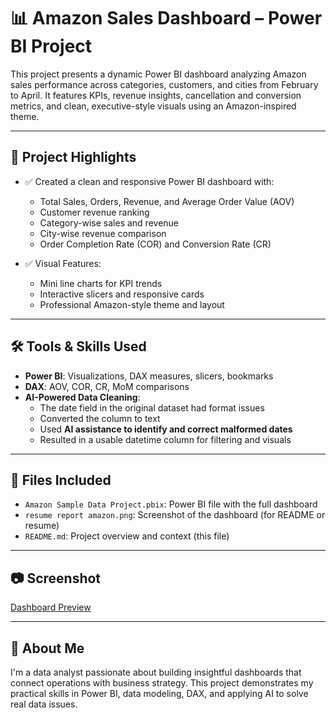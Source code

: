 
# 📊 Amazon Sales Dashboard – Power BI Project

This project presents a dynamic Power BI dashboard analyzing Amazon sales performance across categories, customers, and cities from February to April. It features KPIs, revenue insights, cancellation and conversion metrics, and clean, executive-style visuals using an Amazon-inspired theme.

---

## 🧠 Project Highlights

- ✅ Created a clean and responsive Power BI dashboard with:
  - Total Sales, Orders, Revenue, and Average Order Value (AOV)
  - Customer revenue ranking
  - Category-wise sales and revenue
  - City-wise revenue comparison
  - Order Completion Rate (COR) and Conversion Rate (CR)

- ✅ Visual Features:
  - Mini line charts for KPI trends
  - Interactive slicers and responsive cards
  - Professional Amazon-style theme and layout

---

## 🛠 Tools & Skills Used

- **Power BI**: Visualizations, DAX measures, slicers, bookmarks
- **DAX**: AOV, COR, CR, MoM comparisons
- **AI-Powered Data Cleaning**:
  - The date field in the original dataset had format issues
  - Converted the column to text
  - Used **AI assistance to identify and correct malformed dates**
  - Resulted in a usable datetime column for filtering and visuals

---

## 📂 Files Included

- `Amazon Sample Data Project.pbix`: Power BI file with the full dashboard
- `resume report amazon.png`: Screenshot of the dashboard (for README or resume)
- `README.md`: Project overview and context (this file)

---

## 📷 Screenshot

[Dashboard Preview](resume%20report%20amazon.png)

---

## 🚀 About Me

I'm a data analyst passionate about building insightful dashboards that connect operations with business strategy. This project demonstrates my practical skills in Power BI, data modeling, DAX, and applying AI to solve real data issues.
